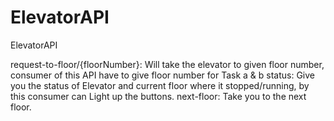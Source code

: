 # ElevatorAPI
ElevatorAPI

request-to-floor/{floorNumber}: Will take the elevator to given floor number, consumer of this API have to give floor number for Task a & b
status: Give you the status of Elevator and current floor where it stopped/running, by this consumer can Light up the buttons.
next-floor: Take you to the next floor.